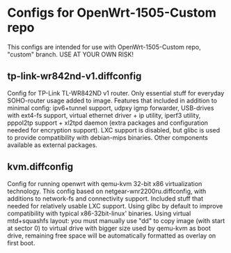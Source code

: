 # Configs for OpenWrt-1505-Custom repo

This configs are intended for use with OpenWrt-1505-Custom repo, "custom" branch.
USE AT YOUR OWN RISK!

## tp-link-wr842nd-v1.diffconfig

Config for TP-Link TL-WR842ND v1 router. Only essential stuff for everyday SOHO-router usage added to image.
Features that included in addition to minimal config: ipv6+tunnel support, udpxy igmp forwarder,
USB-drives with ext4-fs support, virtual ethernet driver + ip utility, iperf3 utility,
pppol2tp support + xl2tpd daemon (extra packages and configuration needed for encryption support).
LXC support is disabled, but glibc is used to provide compatibility with debian-mips binaries. Other components available as external packages.

## kvm.diffconfig

Config for running openwrt with qemu-kvm 32-bit x86 virtualization technology.
This config based on netgear-wnr2200ru.diffconfig, with additions to network-fs and connectivity support.
Included stuff that needed for relatively usable LXC support.
Using glibc by default to improve compatibility with typical x86-32bit-linux' binaries.
Using virtual mtd+squashfs layout: you must manually use "dd" to copy image (with start at sector 0) to virtual drive with bigger size used by qemu-kvm as boot drive,
remaining free space will be automatically formatted as overlay on first boot.

